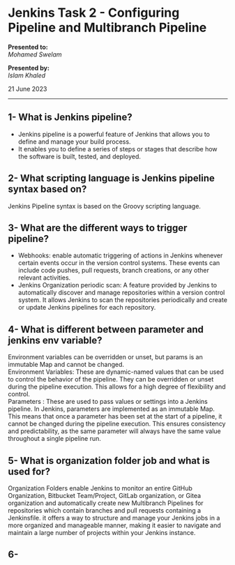 # Jenkins Task 2 - Configuring Pipeline and Multibranch Pipeline

**Presented to:**    
_Mohamed Swelam_    

**Presented by:**   
_Islam Khaled_    

21 June 2023

-----------------------------------------
## 1- What is Jenkins pipeline?

- Jenkins pipeline is a powerful feature of Jenkins that allows you to define and manage your build process.
- It enables you to define a series of steps or stages that describe how the software is built, tested, and deployed.

## 2- What scripting language is Jenkins pipeline syntax based on?

Jenkins Pipeline syntax is based on the Groovy scripting language.

## 3- What are the different ways to trigger pipeline?

- Webhooks: enable automatic triggering of actions in Jenkins whenever certain events occur in the version control systems. These events can include code pushes, pull requests, branch creations, or any other relevant activities.
- Jenkins Organization periodic scan: A feature provided by Jenkins to automatically discover and manage repositories within a version control system. It allows Jenkins to scan the repositories periodically and create or update Jenkins pipelines for each repository.

## 4- What is different between parameter and jenkins env variable?

Environment variables can be overridden or unset, but params is an immutable Map and cannot be changed.       
Environment Variables: These are dynamic-named values that can be used to control the behavior of the pipeline. They can be overridden or unset during the pipeline execution. This allows for a high degree of flexibility and control.        
Parameters : These are used to pass values or settings into a Jenkins pipeline. In Jenkins, parameters are implemented as an immutable Map. This means that once a parameter has been set at the start of a pipeline, it cannot be changed during the pipeline execution. This ensures consistency and predictability, as the same parameter will always have the same value throughout a single pipeline run.

## 5- What is organization folder job and what is used for?

Organization Folders enable Jenkins to monitor an entire GitHub Organization, Bitbucket Team/Project, GitLab organization, or Gitea organization and automatically create new Multibranch Pipelines for repositories which contain branches and pull requests containing a Jenkinsfile. it offers a way to structure and manage your Jenkins jobs in a more organized and manageable manner, making it easier to navigate and maintain a large number of projects within your Jenkins instance.

## 6- 
